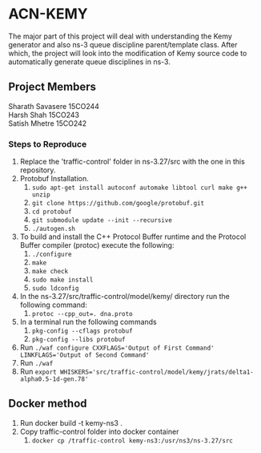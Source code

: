 # ACN-KEMY

The major part of this project will deal with understanding the Kemy generator and also
ns-3 queue discipline parent/template class. After which, the project will look into the
modification of Kemy source code to automatically generate queue disciplines in ns-3.

## Project Members  
Sharath Savasere 15CO244  
Harsh Shah       15CO243  
Satish Mhetre    15CO242  


### Steps to Reproduce
1. Replace the 'traffic-control' folder in ns-3.27/src with the one in this repository.
2. Protobuf Installation.
	1. ```sudo apt-get install autoconf automake libtool curl make g++ unzip```
	2. ```git clone https://github.com/google/protobuf.git```
	3. ```cd protobuf```
	4. ```git submodule update --init --recursive```
	5. ```./autogen.sh```
3. To build and install the C++ Protocol Buffer runtime and the Protocol Buffer compiler (protoc) execute the following:
	1. ```./configure```
	2. ```make```
	3. ```make check```
	4. ```sudo make install```
	5. ```sudo ldconfig```
4. In the ns-3.27/src/traffic-control/model/kemy/ directory run the following command:
	1. ```protoc --cpp_out=. dna.proto```
5. In a terminal run the following commands 
	1. ```pkg-config --cflags protobuf``` 
	2. ```pkg-config --libs protobuf```
6. Run ```./waf configure CXXFLAGS='Output of First Command' LINKFLAGS='Output of Second Command'```
7. Run ```./waf```
8. Run ``` export WHISKERS='src/traffic-control/model/kemy/jrats/delta1-alpha0.5-1d-gen.78' ```


## Docker method
1. Run docker build -t kemy-ns3 .
2. Copy traffic-control folder into docker container
	1. ```docker cp /traffic-control kemy-ns3:/usr/ns3/ns-3.27/src```

